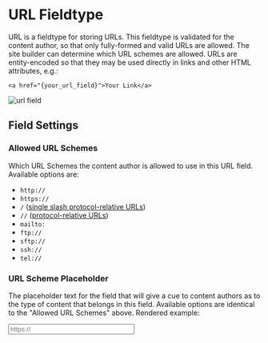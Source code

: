 <!--
    This source file is part of the open source project
    ExpressionEngine User Guide (https://github.com/ExpressionEngine/ExpressionEngine-User-Guide)

    @link      https://expressionengine.com/
    @copyright Copyright (c) 2003-2020, Packet Tide, LLC (https://packettide.com)
    @license   https://expressionengine.com/license Licensed under Apache License, Version 2.0
-->

# URL Fieldtype

URL is a fieldtype for storing URLs. This fieldtype is validated for the content author, so that only fully-formed and valid URLs are allowed. The site builder can determine which URL schemes are allowed. URLs are entity-encoded so that they may be used directly in links and other HTML attributes, e.g.:

    <a href="{your_url_field}">Your Link</a>

![url field](_images/field_url.png)

## Field Settings

### Allowed URL Schemes

Which URL Schemes the content author is allowed to use in this URL field. Available options are:

- `http://`
- `https://`
- `/` ([single slash protocol-relative URLs](https://en.wikipedia.org/wiki/Wikipedia:Protocol-relative_URL))
- `//` ([protocol-relative URLs](https://en.wikipedia.org/wiki/Wikipedia:Protocol-relative_URL))
- `mailto:`
- `ftp://`
- `sftp://`
- `ssh://`
- `tel://`

### URL Scheme Placeholder

The placeholder text for the field that will give a cue to content authors as to the type of content that belongs in this field. Available options are identical to the "Allowed URL Schemes" above. Rendered example:

<input placeholder="https://" style="width:50%">

